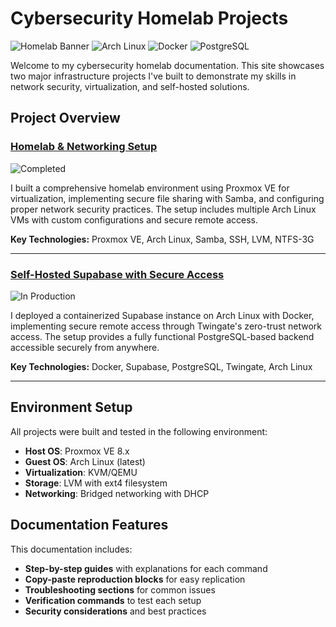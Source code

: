 # Cybersecurity Homelab Projects

![Homelab Banner](https://img.shields.io/badge/Homelab-Cybersecurity-blue?style=for-the-badge&logo=security&logoColor=white) ![Arch Linux](https://img.shields.io/badge/Arch_Linux-1793D1?style=for-the-badge&logo=arch-linux&logoColor=white) ![Docker](https://img.shields.io/badge/docker-%230db7ed.svg?style=for-the-badge&logo=docker&logoColor=white) ![PostgreSQL](https://img.shields.io/badge/postgresql-4169e1?style=for-the-badge&logo=postgresql&logoColor=white)

Welcome to my cybersecurity homelab documentation. This site showcases two major infrastructure projects I've built to demonstrate my skills in network security, virtualization, and self-hosted solutions.

## Project Overview

### [Homelab & Networking Setup](homelab)

![Completed](https://img.shields.io/badge/Status-Completed-success)

I built a comprehensive homelab environment using Proxmox VE for virtualization, implementing secure file sharing with Samba, and configuring proper network security practices. The setup includes multiple Arch Linux VMs with custom configurations and secure remote access.

**Key Technologies:** Proxmox VE, Arch Linux, Samba, SSH, LVM, NTFS-3G

---

### [Self-Hosted Supabase with Secure Access](supabase)

![In Production](https://img.shields.io/badge/Status-In_Production-red)

I deployed a containerized Supabase instance on Arch Linux with Docker, implementing secure remote access through Twingate's zero-trust network access. The setup provides a fully functional PostgreSQL-based backend accessible securely from anywhere.

**Key Technologies:** Docker, Supabase, PostgreSQL, Twingate, Arch Linux

---

## Environment Setup

All projects were built and tested in the following environment:

- **Host OS**: Proxmox VE 8.x
- **Guest OS**: Arch Linux (latest)
- **Virtualization**: KVM/QEMU
- **Storage**: LVM with ext4 filesystem
- **Networking**: Bridged networking with DHCP

## Documentation Features

This documentation includes:

- **Step-by-step guides** with explanations for each command
- **Copy-paste reproduction blocks** for easy replication
- **Troubleshooting sections** for common issues
- **Verification commands** to test each setup
- **Security considerations** and best practices

